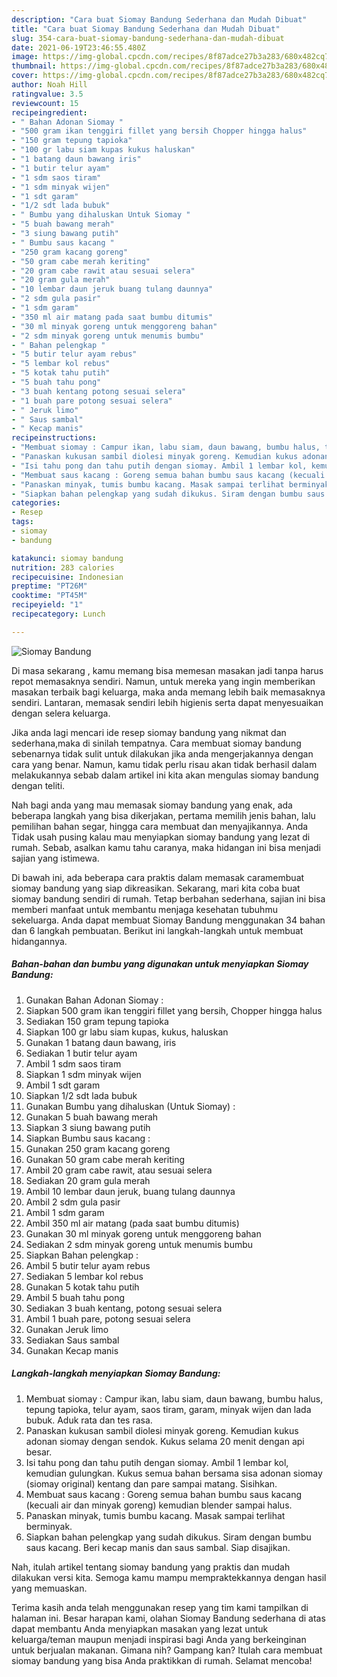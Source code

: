 ```yaml
---
description: "Cara buat Siomay Bandung Sederhana dan Mudah Dibuat"
title: "Cara buat Siomay Bandung Sederhana dan Mudah Dibuat"
slug: 354-cara-buat-siomay-bandung-sederhana-dan-mudah-dibuat
date: 2021-06-19T23:46:55.480Z
image: https://img-global.cpcdn.com/recipes/8f87adce27b3a283/680x482cq70/siomay-bandung-foto-resep-utama.jpg
thumbnail: https://img-global.cpcdn.com/recipes/8f87adce27b3a283/680x482cq70/siomay-bandung-foto-resep-utama.jpg
cover: https://img-global.cpcdn.com/recipes/8f87adce27b3a283/680x482cq70/siomay-bandung-foto-resep-utama.jpg
author: Noah Hill
ratingvalue: 3.5
reviewcount: 15
recipeingredient:
- " Bahan Adonan Siomay "
- "500 gram ikan tenggiri fillet yang bersih Chopper hingga halus"
- "150 gram tepung tapioka"
- "100 gr labu siam kupas kukus haluskan"
- "1 batang daun bawang iris"
- "1 butir telur ayam"
- "1 sdm saos tiram"
- "1 sdm minyak wijen"
- "1 sdt garam"
- "1/2 sdt lada bubuk"
- " Bumbu yang dihaluskan Untuk Siomay "
- "5 buah bawang merah"
- "3 siung bawang putih"
- " Bumbu saus kacang "
- "250 gram kacang goreng"
- "50 gram cabe merah keriting"
- "20 gram cabe rawit atau sesuai selera"
- "20 gram gula merah"
- "10 lembar daun jeruk buang tulang daunnya"
- "2 sdm gula pasir"
- "1 sdm garam"
- "350 ml air matang pada saat bumbu ditumis"
- "30 ml minyak goreng untuk menggoreng bahan"
- "2 sdm minyak goreng untuk menumis bumbu"
- " Bahan pelengkap "
- "5 butir telur ayam rebus"
- "5 lembar kol rebus"
- "5 kotak tahu putih"
- "5 buah tahu pong"
- "3 buah kentang potong sesuai selera"
- "1 buah pare potong sesuai selera"
- " Jeruk limo"
- " Saus sambal"
- " Kecap manis"
recipeinstructions:
- "Membuat siomay : Campur ikan, labu siam, daun bawang, bumbu halus, tepung tapioka, telur ayam, saos tiram, garam, minyak wijen dan lada bubuk. Aduk rata dan tes rasa."
- "Panaskan kukusan sambil diolesi minyak goreng. Kemudian kukus adonan siomay dengan sendok. Kukus selama 20 menit dengan api besar."
- "Isi tahu pong dan tahu putih dengan siomay. Ambil 1 lembar kol, kemudian gulungkan. Kukus semua bahan bersama sisa adonan siomay (siomay original) kentang dan pare sampai matang. Sisihkan."
- "Membuat saus kacang : Goreng semua bahan bumbu saus kacang (kecuali air dan minyak goreng) kemudian blender sampai halus."
- "Panaskan minyak, tumis bumbu kacang. Masak sampai terlihat berminyak."
- "Siapkan bahan pelengkap yang sudah dikukus. Siram dengan bumbu saus kacang. Beri kecap manis dan saus sambal. Siap disajikan."
categories:
- Resep
tags:
- siomay
- bandung

katakunci: siomay bandung 
nutrition: 283 calories
recipecuisine: Indonesian
preptime: "PT26M"
cooktime: "PT45M"
recipeyield: "1"
recipecategory: Lunch

---
```



![Siomay Bandung](https://img-global.cpcdn.com/recipes/8f87adce27b3a283/680x482cq70/siomay-bandung-foto-resep-utama.jpg)

Di masa  sekarang , kamu memang bisa memesan masakan jadi tanpa harus repot memasaknya sendiri. Namun, untuk mereka yang ingin memberikan masakan terbaik bagi keluarga, maka anda memang lebih baik memasaknya sendiri. Lantaran, memasak sendiri lebih higienis serta dapat menyesuaikan dengan selera keluarga.

Jika anda lagi mencari ide resep siomay bandung yang nikmat dan sederhana,maka di sinilah tempatnya. Cara membuat siomay bandung  sebenarnya tidak sulit untuk dilakukan jika anda mengerjakannya dengan cara yang benar. Namun, kamu tidak perlu risau akan tidak berhasil dalam melakukannya 
sebab dalam artikel ini kita akan mengulas siomay bandung dengan teliti.  



Nah bagi anda yang mau memasak siomay bandung yang enak, ada beberapa langkah yang bisa dikerjakan, pertama memilih jenis bahan, lalu pemilihan bahan segar, hingga cara membuat dan menyajikannya. Anda Tidak usah pusing kalau mau menyiapkan siomay bandung yang lezat di rumah. Sebab, asalkan kamu  tahu caranya, maka hidangan ini bisa menjadi sajian yang istimewa.

Di bawah ini, ada beberapa cara praktis  dalam memasak caramembuat siomay bandung yang siap dikreasikan. Sekarang, mari kita coba buat siomay bandung sendiri di rumah. Tetap berbahan sederhana, sajian ini bisa memberi manfaat untuk membantu menjaga kesehatan tubuhmu sekeluarga. Anda dapat membuat Siomay Bandung menggunakan 34 bahan dan 6 langkah pembuatan. Berikut ini langkah-langkah untuk membuat hidangannya.

<!--inarticleads1-->

##### Bahan-bahan dan bumbu yang digunakan untuk menyiapkan Siomay Bandung:

1. Gunakan  Bahan Adonan Siomay :
1. Siapkan 500 gram ikan tenggiri fillet yang bersih, Chopper hingga halus
1. Sediakan 150 gram tepung tapioka
1. Siapkan 100 gr labu siam kupas, kukus, haluskan
1. Gunakan 1 batang daun bawang, iris
1. Sediakan 1 butir telur ayam
1. Ambil 1 sdm saos tiram
1. Siapkan 1 sdm minyak wijen
1. Ambil 1 sdt garam
1. Siapkan 1/2 sdt lada bubuk
1. Gunakan  Bumbu yang dihaluskan (Untuk Siomay) :
1. Gunakan 5 buah bawang merah
1. Siapkan 3 siung bawang putih
1. Siapkan  Bumbu saus kacang :
1. Gunakan 250 gram kacang goreng
1. Gunakan 50 gram cabe merah keriting
1. Ambil 20 gram cabe rawit, atau sesuai selera
1. Sediakan 20 gram gula merah
1. Ambil 10 lembar daun jeruk, buang tulang daunnya
1. Ambil 2 sdm gula pasir
1. Ambil 1 sdm garam
1. Ambil 350 ml air matang (pada saat bumbu ditumis)
1. Gunakan 30 ml minyak goreng untuk menggoreng bahan
1. Sediakan 2 sdm minyak goreng untuk menumis bumbu
1. Siapkan  Bahan pelengkap :
1. Ambil 5 butir telur ayam rebus
1. Sediakan 5 lembar kol rebus
1. Gunakan 5 kotak tahu putih
1. Ambil 5 buah tahu pong
1. Sediakan 3 buah kentang, potong sesuai selera
1. Ambil 1 buah pare, potong sesuai selera
1. Gunakan  Jeruk limo
1. Sediakan  Saus sambal
1. Gunakan  Kecap manis




<!--inarticleads2-->

##### Langkah-langkah menyiapkan Siomay Bandung:

1. Membuat siomay : Campur ikan, labu siam, daun bawang, bumbu halus, tepung tapioka, telur ayam, saos tiram, garam, minyak wijen dan lada bubuk. Aduk rata dan tes rasa.
1. Panaskan kukusan sambil diolesi minyak goreng. Kemudian kukus adonan siomay dengan sendok. Kukus selama 20 menit dengan api besar.
1. Isi tahu pong dan tahu putih dengan siomay. Ambil 1 lembar kol, kemudian gulungkan. Kukus semua bahan bersama sisa adonan siomay (siomay original) kentang dan pare sampai matang. Sisihkan.
1. Membuat saus kacang : Goreng semua bahan bumbu saus kacang (kecuali air dan minyak goreng) kemudian blender sampai halus.
1. Panaskan minyak, tumis bumbu kacang. Masak sampai terlihat berminyak.
1. Siapkan bahan pelengkap yang sudah dikukus. Siram dengan bumbu saus kacang. Beri kecap manis dan saus sambal. Siap disajikan.




Nah, itulah artikel tentang  siomay bandung  yang praktis dan mudah dilakukan versi kita. Semoga kamu mampu mempraktekkannya dengan hasil yang memuaskan. 

Terima kasih anda telah menggunakan resep yang tim kami tampilkan di halaman ini. Besar harapan kami, olahan  Siomay Bandung sederhana di atas dapat membantu Anda menyiapkan masakan yang lezat untuk keluarga/teman maupun menjadi inspirasi bagi Anda yang berkeinginan untuk berjualan makanan. Gimana nih? Gampang kan? Itulah cara membuat siomay bandung yang bisa Anda praktikkan di rumah. Selamat mencoba!


